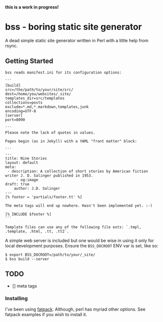 **this is a work in progress!**

# bss - boring static site generator

A dead simple static site generator written in Perl with a little help from rsync.

## Getting Started

	bss reads manifest.ini for its configuration options:

	```
	[build]
	src=/the/path/to/your/site/src/
	dest=/home/you/websites/_site/
	templates_dir=src/templates
	collections=posts
	exclude=*.md,*.markdown,templates,junk
	encoding=UTF-8
	[server]
	port=8090

	```
	Please note the lack of quotes in values.

	Pages begin (as in Jekyll) with a YAML "front matter" block:  

	```
	---
	title: Nine Stories
	layout: default 
	meta:
	 - description: A collection of short stories by American fiction writer J. D. Salinger published in 1953. 
         - og:image
	draft: true
        author: J.D. Salinger 
	---
	[% footer = 'partials/footer.tt' %]

	The meta tags will end up nowhere. Hasn't been implemented yet. :-)

	[% INCLUDE $footer %]
	```

	Template files can use any of the following file exts: `.tmpl, .template, .html, .tt, .tt2`.

A simple web server is included but one would be wise in using it only for local development purposes.
Ensure the `BSS_DOCROOT` ENV var is set, like so:

```
$ export BSS_DOCROOT=/path/to/your/_site/ 
$ bss build --server
```

## TODO
- [] meta tags

### Installing

I've been using [fatpack](https://metacpan.org/pod/distribution/App-FatPacker/bin/fatpack). Although, perl has myriad other options. 
See fatpack examples if you wish to install it.
